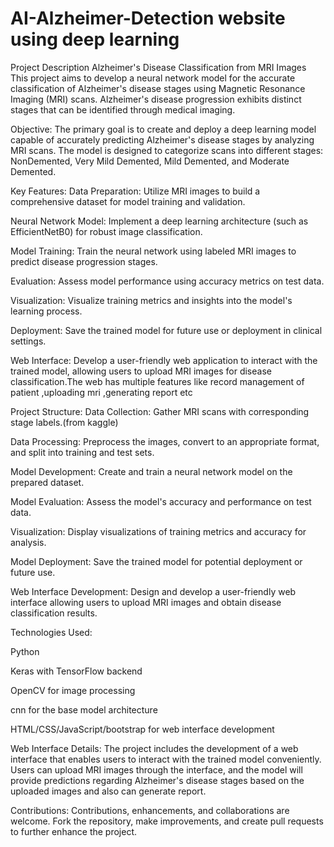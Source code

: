 # AI-Alzheimer-Detection website using deep learning 
Project Description
Alzheimer's Disease Classification from MRI Images
This project aims to develop a neural network model for the accurate classification of Alzheimer's disease stages using Magnetic Resonance Imaging (MRI) scans. Alzheimer's disease progression exhibits distinct stages that can be identified through medical imaging.



Objective:
The primary goal is to create and deploy a deep learning model capable of accurately predicting Alzheimer's disease stages by analyzing MRI scans. The model is designed to categorize scans into different stages: NonDemented, Very Mild Demented, Mild Demented, and Moderate Demented.


                
Key Features:
Data Preparation: Utilize MRI images to build a comprehensive dataset for model training and validation.

Neural Network Model: Implement a deep learning architecture (such as EfficientNetB0) for robust image classification.

Model Training: Train the neural network using labeled MRI images to predict disease progression stages.

Evaluation: Assess model performance using accuracy metrics on test data.

Visualization: Visualize training metrics and insights into the model's learning process.

Deployment: Save the trained model for future use or deployment in clinical settings.

Web Interface: Develop a user-friendly web application to interact with the trained model, allowing users to upload MRI images for disease classification.The web has multiple features like record management of patient ,uploading mri ,generating report etc


Project Structure:
Data Collection: Gather MRI scans with corresponding stage labels.(from kaggle)

Data Processing: Preprocess the images, convert to an appropriate format, and split into training and test sets.

Model Development: Create and train a neural network model on the prepared dataset.

Model Evaluation: Assess the model's accuracy and performance on test data.

Visualization: Display visualizations of training metrics and accuracy for analysis.

Model Deployment: Save the trained model for potential deployment or future use.

Web Interface Development: Design and develop a user-friendly web interface allowing users to upload MRI images and obtain disease classification results.


Technologies Used:

Python

Keras with TensorFlow backend

OpenCV for image processing

cnn for the base model architecture

HTML/CSS/JavaScript/bootstrap for web interface development


Web Interface Details:
The project includes the development of a web interface that enables users to interact with the trained model conveniently. Users can upload MRI images through the interface, and the model will provide predictions regarding Alzheimer's disease stages based on the uploaded images and also can generate report.

Contributions:
Contributions, enhancements, and collaborations are welcome. Fork the repository, make improvements, and create pull requests to further enhance the project.

